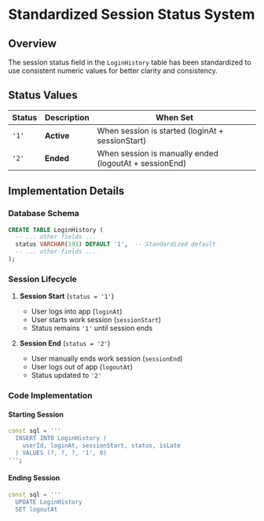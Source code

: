 # Standardized Session Status System

## Overview
The session status field in the `LoginHistory` table has been standardized to use consistent numeric values for better clarity and consistency.

## Status Values

| Status | Description | When Set |
|--------|-------------|----------|
| `'1'` | **Active** | When session is started (loginAt + sessionStart) |
| `'2'` | **Ended** | When session is manually ended (logoutAt + sessionEnd) |

## Implementation Details

### Database Schema
```sql
CREATE TABLE LoginHistory (
  -- ... other fields ...
  status VARCHAR(191) DEFAULT '1',  -- Standardized default
  -- ... other fields ...
);
```

### Session Lifecycle

1. **Session Start** (`status = '1'`)
   - User logs into app (`loginAt`)
   - User starts work session (`sessionStart`)
   - Status remains `'1'` until session ends

2. **Session End** (`status = '2'`)
   - User manually ends work session (`sessionEnd`)
   - User logs out of app (`logoutAt`)
   - Status updated to `'2'`

### Code Implementation

#### Starting Session
```dart
const sql = '''
  INSERT INTO LoginHistory (
    userId, loginAt, sessionStart, status, isLate
  ) VALUES (?, ?, ?, '1', 0)
''';
```

#### Ending Session
```dart
const sql = '''
  UPDATE LoginHistory 
  SET logoutAt